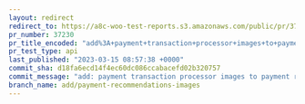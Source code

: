 ```yaml
---
layout: redirect
redirect_to: https://a8c-woo-test-reports.s3.amazonaws.com/public/pr/37230/api/index.html
pr_number: 37230
pr_title_encoded: "add%3A+payment+transaction+processor+images+to+payment+recommendations"
pr_test_type: api
last_published: "2023-03-15 08:57:38 +0000"
commit_sha: d18fa6ecd14f4ec60dc086ccabacefd02b320757
commit_message: "add: payment transaction processor images to payment recommendations"
branch_name: add/payment-recommendations-images
---
```

